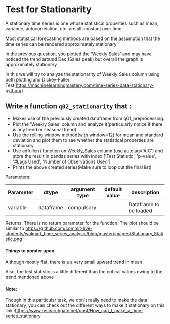 # Test for Stationarity

A stationary time series is one whose statistical properties such as mean, variance, autocorrelation, etc. are all constant over time. 

Most statistical forecasting methods are based on the assumption that the time series can be rendered approximately stationary 

In the previous question, you plotted the 'Weekly Sales' and may have noticed the trend around Dec.(Sales peak) but overall the graph is approximately stationary

In this we will try to analyze the stationarity of Weekly_Sales column using both plotting and Dickey-Fuller Test(https://machinelearningmastery.com/time-series-data-stationary-python/)



## Write a function `q02_stationarity` that :
- Makes use of the previously created dataframe from q01_preprocessing.
- Plot the 'Weekly Sales' column and analyze it(particularly notice if there is any trend or seasonal trend)
- Use the rolling window method(with window=12) for mean and standard deviation and plot them to see whether the statistical properties are stationary 
- Use adfuller() function on Weekly_Sales column (use autolag='AIC') and store the result in pandas series with index
  ['Test Statistic', 'p-value', '#Lags Used', 'Number of Observations Used']
- Prints the above created series(Make sure to loop out the final list)


Parameters:

| Parameter | dtype | argument type | default value | description |
| --- | --- | --- | --- | --- | 
| variable | dataframe | compulsory | | Dataframe to be loaded |

Returns:
There is no return parameter for the function. The plot should be similar to https://github.com/commit-live-students/walmart_time_series_analysis/blob/master/images/Stationary_Statistic.png

#### Things to ponder upon
Although mostly flat, there is a a very small upward trend in mean

Also, the test statistic is a little different than the critical values owing to the trend mentioned above


#### Note:
Though in this particular task, we don't really need to make the data stationary, you can check out the different ways to make it stationary on this link :https://www.researchgate.net/post/How_can_I_make_a_time-series_stationary


